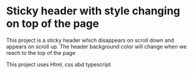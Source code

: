# Sticky header with style changing on top of the page

This project is a sticky header which disappears on scroll down and appears on scroll up.
The header background color will change when we reach to the top of the page

This project uses Html, css abd typescript
